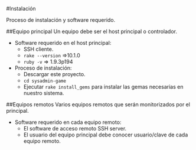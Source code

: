 #Instalación

Proceso de instalación y software requerido.

##Equipo principal
Un equipo debe ser el host principal o controlador.
* Software requerido en el host principal:
   * SSH cliente.
   * `rake --version` =>10.1.0
   * `ruby -v` => 1.9.3p194
* Proceso de instalación:
   * Descargar este proyecto.
   * `cd sysadmin-game`
   * Ejecutar `rake install_gems` para instalar las gemas necesarias en nuestro sistema.

##Equipos remotos
Varios equipos remotos que serán monitorizados por el principal.
* Software requerido en cada equipo remoto:
   * El software de acceso remoto SSH server.
   * El usuario del equipo principal debe conocer usuario/clave de cada equipo remoto.
